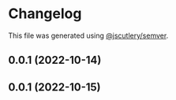 # Changelog

This file was generated using [@jscutlery/semver](https://github.com/jscutlery/semver).

## 0.0.1 (2022-10-14)



## 0.0.1 (2022-10-15)
